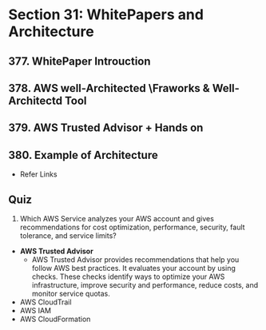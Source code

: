 # Section 31: WhitePapers and Architecture
## 377. WhitePaper Introuction
## 378. AWS well-Architected \Fraworks & Well-Architectd Tool
## 379. AWS Trusted Advisor + Hands on 
## 380. Example of Architecture
- Refer Links
## Quiz
1. Which AWS Service analyzes your AWS account and gives recommendations for cost optimization, performance, security, fault tolerance, and service limits?
- **AWS Trusted Advisor**
  - AWS Trusted Advisor provides recommendations that help you follow AWS best practices. It evaluates your account by using checks. These checks identify ways to optimize your AWS infrastructure, improve security and performance, reduce costs, and monitor service quotas.
- AWS CloudTrail
- AWS IAM
- AWS CloudFormation
